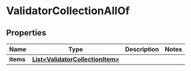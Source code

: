 

# ValidatorCollectionAllOf


## Properties

| Name | Type | Description | Notes |
|------------ | ------------- | ------------- | -------------|
|**items** | [**List&lt;ValidatorCollectionItem&gt;**](ValidatorCollectionItem.md) |  |  |



